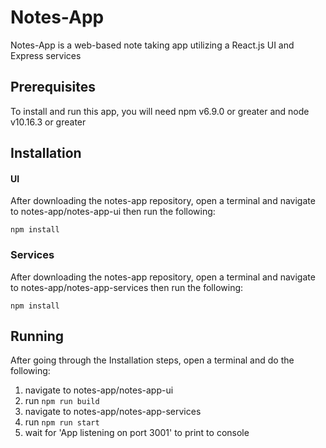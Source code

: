 # Notes-App

Notes-App is a web-based note taking app utilizing a React.js UI and Express services

## Prerequisites

To install and run this app, you will need npm v6.9.0 or greater and node v10.16.3 or greater

## Installation

#### UI

After downloading the notes-app repository, open a terminal and navigate to notes-app/notes-app-ui then run the following:

`npm install`


### Services

After downloading the notes-app repository, open a terminal and navigate to notes-app/notes-app-services then run the following:

`npm install`

## Running

After going through the Installation steps, open a terminal and do the following:
  1. navigate to notes-app/notes-app-ui
  2. run `npm run build`
  3. navigate to notes-app/notes-app-services
  4. run `npm run start`
  5. wait for 'App listening on port 3001' to print to console
  
